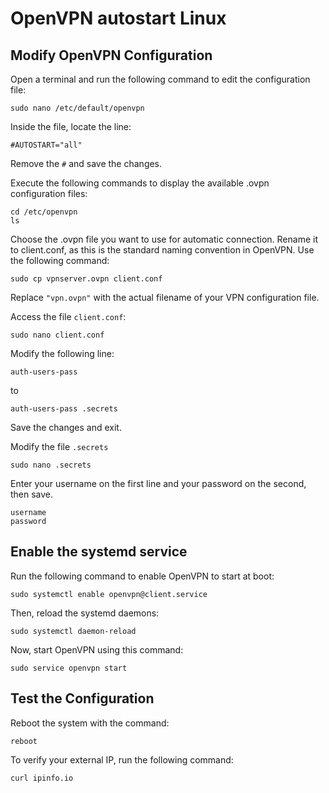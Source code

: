 # OpenVPN autostart Linux

Modify OpenVPN Configuration
-------------
Open a terminal and run the following command to edit the configuration file:



    sudo nano /etc/default/openvpn

Inside the file, locate the line:



    #AUTOSTART="all"

Remove the `#` and save the changes.

Execute the following commands to display the available .ovpn configuration files:

    cd /etc/openvpn
    ls

Choose the .ovpn file you want to use for automatic connection. Rename it to client.conf, as this is the standard naming convention in OpenVPN. Use the following command:

    sudo cp vpnserver.ovpn client.conf

Replace `"vpn.ovpn"` with the actual filename of your VPN configuration file.

Access the file `client.conf`:

    sudo nano client.conf

Modify the following line:
    	
    auth-users-pass
to

    auth-users-pass .secrets
	
Save the changes and exit.

Modify the file `.secrets`

    sudo nano .secrets

Enter your username on the first line and your password on the second, then save.

    username
    password

Enable the systemd service
-------------
Run the following command to enable OpenVPN to start at boot:

    sudo systemctl enable openvpn@client.service
Then, reload the systemd daemons:

    sudo systemctl daemon-reload

Now, start OpenVPN using this command:

    sudo service openvpn start

Test the Configuration
-------------
Reboot the system with the command:

    reboot

To verify your external IP, run the following command:

    curl ipinfo.io
